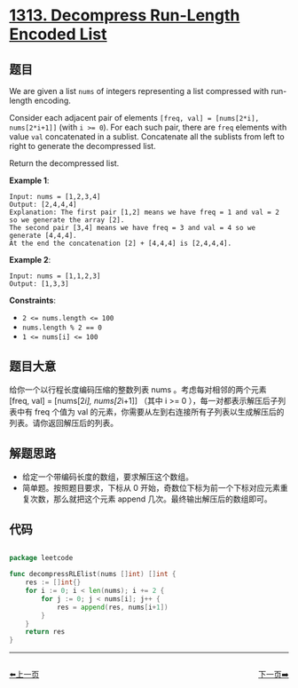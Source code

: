 # [1313. Decompress Run-Length Encoded List](https://leetcode.com/problems/decompress-run-length-encoded-list/)


## 题目

We are given a list `nums` of integers representing a list compressed with run-length encoding.

Consider each adjacent pair of elements `[freq, val] = [nums[2*i], nums[2*i+1]]` (with `i >= 0`). For each such pair, there are `freq` elements with value `val` concatenated in a sublist. Concatenate all the sublists from left to right to generate the decompressed list.

Return the decompressed list.

**Example 1**:

```
Input: nums = [1,2,3,4]
Output: [2,4,4,4]
Explanation: The first pair [1,2] means we have freq = 1 and val = 2 so we generate the array [2].
The second pair [3,4] means we have freq = 3 and val = 4 so we generate [4,4,4].
At the end the concatenation [2] + [4,4,4] is [2,4,4,4].
```

**Example 2**:

```
Input: nums = [1,1,2,3]
Output: [1,3,3]
```

**Constraints**:

- `2 <= nums.length <= 100`
- `nums.length % 2 == 0`
- `1 <= nums[i] <= 100`

## 题目大意

给你一个以行程长度编码压缩的整数列表 nums 。考虑每对相邻的两个元素 [freq, val] = [nums[2*i], nums[2*i+1]] （其中 i >= 0 ），每一对都表示解压后子列表中有 freq 个值为 val 的元素，你需要从左到右连接所有子列表以生成解压后的列表。请你返回解压后的列表。

## 解题思路

- 给定一个带编码长度的数组，要求解压这个数组。
- 简单题。按照题目要求，下标从 0 开始，奇数位下标为前一个下标对应元素重复次数，那么就把这个元素 append 几次。最终输出解压后的数组即可。

## 代码

```go

package leetcode

func decompressRLElist(nums []int) []int {
	res := []int{}
	for i := 0; i < len(nums); i += 2 {
		for j := 0; j < nums[i]; j++ {
			res = append(res, nums[i+1])
		}
	}
	return res
}

```


----------------------------------------------
<div style="display: flex;justify-content: space-between;align-items: center;">
<p><a href="https://books.halfrost.com/leetcode/ChapterFour/1300~1399/1306.Jump-Game-III/">⬅️上一页</a></p>
<p><a href="https://books.halfrost.com/leetcode/ChapterFour/1300~1399/1317.Convert-Integer-to-the-Sum-of-Two-No-Zero-Integers/">下一页➡️</a></p>
</div>
